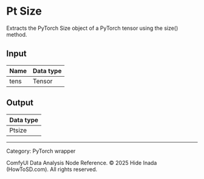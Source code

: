# Pt Size
Extracts the PyTorch Size object of a PyTorch tensor using the size() method.

## Input
| Name | Data type |
|---|---|
| tens | Tensor |

## Output
| Data type |
|---|
| Ptsize |

<HR>
Category: PyTorch wrapper

ComfyUI Data Analysis Node Reference. © 2025 Hide Inada (HowToSD.com). All rights reserved.
